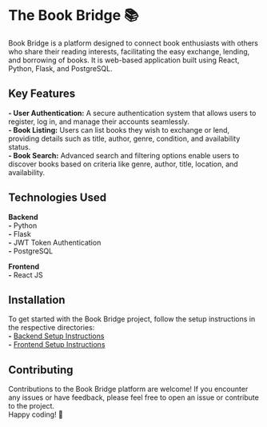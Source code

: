 # The Book Bridge 📚

Book Bridge is a platform designed to connect book enthusiasts with others who share their reading interests, facilitating the easy exchange, lending, and borrowing of books. It is web-based application built using React, Python, Flask, and PostgreSQL.

## Key Features
**- User Authentication:** A secure authentication system that allows users to register, log in, and manage their accounts seamlessly.<br>
**- Book Listing:** Users can list books they wish to exchange or lend, providing details such as title, author, genre, condition, and availability status.<br>
**- Book Search:** Advanced search and filtering options enable users to discover books based on criteria like genre, author, title, location, and availability.<br>

## Technologies Used
**Backend**<br>
**-** Python<br>
**-** Flask<br>
**-** JWT Token Authentication<br>
**-** PostgreSQL<br>

**Frontend**<br>
**-** React JS<br>

## Installation
To get started with the Book Bridge project, follow the setup instructions in the respective directories:<br>
**-** [Backend Setup Instructions](https://github.com/AnikaP-Toram/Test-The-Book-Bridge/blob/main/Backend/README.md)<br>
**-** [Frontend Setup Instructions](https://github.com/AnikaP-Toram/Test-The-Book-Bridge/blob/main/Frontend/README.md)

## Contributing
Contributions to the Book Bridge platform are welcome! If you encounter any issues or have feedback, please feel free to open an issue or contribute to the project. <br>
Happy coding! 🚀
